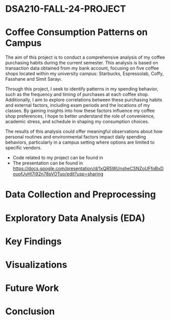 # DSA210-FALL-24-PROJECT

# Coffee Consumption Patterns on Campus

The aim of this project is to conduct a comprehensive analysis of my coffee purchasing habits during the current semester. This analysis is based on transaction data obtained from my bank account, focusing on five coffee shops located within my university campus: Starbucks, Espressolab, Coffy, Fasshane and Simit Sarayı.

Through this project, I seek to identify patterns in my spending behavior, such as the frequency and timing of purchases at each coffee shop. Additionally, I aim to explore correlations between these purchasing habits and external factors, including exam periods and the locations of my classes. By gaining insights into how these factors influence my coffee shop preferences, I hope to better understand the role of convenience, academic stress, and schedule in shaping my consumption choices.

The results of this analysis could offer meaningful observations about how personal routines and environmental factors impact daily spending behaviors, particularly in a campus setting where options are limited to specific vendors.

- Code related to my project can be found in
- The presentation can be found in https://docs.google.com/presentation/d/1xQR5WUnsheCSNZoUFfqBxDouofJyHl7i92n78sVOTuo/edit?usp=sharing

# Data Collection and Preprocessing

# Exploratory Data Analysis (EDA)

# Key Findings

# Visualizations

# Future Work

# Conclusion 
